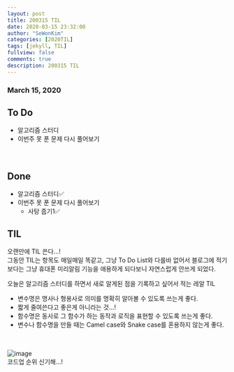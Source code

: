 ```yaml
---
layout: post
title: 200315 TIL 
date: 2020-03-15 23:32:00
author: "SeWonKim"
categories: [2020TIL]
tags: [jekyll, TIL]
fullview: false
comments: true
description: 200315 TIL
---
```


### March 15, 2020


## To Do
- 알고리즘 스터디
- 이번주 못 푼 문제 다시 풀어보기

　
## Done
- 알고리즘 스터디✅
- 이번주 못 푼 문제 다시 풀어보기
    - 사탕 줍기1✅
    


## TIL
오랜만에 TIL 쓴다...!      
그동안 TIL는 항목도 매일매일 똑같고, 그냥 To Do List와 다를바 없어서 블로그에 적기보다는 그냥 휴대폰 미리알림 기능을 애용하게 되다보니 자연스럽게 안쓰게 되었다.


오늘은 알고리즘 스터디를 하면서 새로 알게된 점을 기록하고 싶어서 적는 레알 TIL      
- 변수명은 명사나 형용사로 의미를 명확히 알아볼 수 있도록 쓰는게 좋다.
- 짧게 줄여쓴다고 좋은게 아니라는 것...!
- 함수명은 동사로 그 함수가 하는 동작과 로직을 표현할 수 있도록 쓰는게 좋다.
- 변수나 함수명을 만들 때는 Camel case와 Snake case를 혼용하지 않는게 좋다.

　


![image](https://user-images.githubusercontent.com/30452963/76703587-08a20a00-6716-11ea-9fe8-e32f91b11480.png)      
코드업 순위 신기해...!
